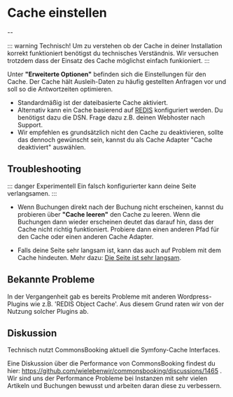 # Cache einstellen

--

::: warning Technisch!
Um zu verstehen ob der Cache in deiner Installation korrekt funktioniert benötigst du technisches Verständnis.
Wir versuchen trotzdem dass der Einsatz des Cache möglichst einfach funkioniert.
:::


Unter **"Erweiterte Optionen"** befinden sich die Einstellungen für den Cache.
Der Cache hält Ausleih-Daten zu häufig gestellten Anfragen vor und soll so die Antwortzeiten optimieren.

* Standardmäßig ist der dateibasierte Cache aktiviert.
* Alternativ kann ein Cache basierend auf [REDIS](http://redis.io) konfiguriert werden. Du benötigst dazu die DSN. Frage dazu z.B. deinen Webhoster nach Support.
* Wir empfehlen es grundsätzlich nicht den Cache zu deaktivieren, sollte das dennoch gewünscht sein, kannst du als Cache Adapter "Cache deaktiviert" auswählen.

## Troubleshooting

::: danger Experimentell
Ein falsch konfigurierter kann deine Seite verlangsamen.
:::

* Wenn Buchungen direkt nach der Buchung nicht erscheinen, kannst du probieren über **"Cache leeren"** den Cache zu leeren.
  Wenn die Buchungen dann wieder erscheinen deutet das darauf hin, dass der Cache nicht richtig funktioniert.
  Probiere dann einen anderen Pfad für den Cache oder einen anderen Cache Adapter.

* Falls deine Seite sehr langsam ist, kann das auch auf Problem mit dem Cache hindeuten.
  Mehr dazu: [Die Seite ist sehr langsam](/dokumentation/haeufige-fragen-faq/die-seite-ist-sehr-langsam).

## Bekannte Probleme

In der Vergangenheit gab es bereits Probleme mit anderen Wordpress-Plugins wie z.B. 'REDIS Object Cache'.
Aus diesem Grund raten wir von der Nutzung solcher Plugins ab.

## Diskussion

Technisch nutzt CommonsBooking aktuell die Symfony-Cache Interfaces.

Eine Diskussion über die Performance von CommonsBooking findest du hier: https://github.com/wielebenwir/commonsbooking/discussions/1465 . Wir sind uns der Performance Probleme bei Instanzen mit sehr vielen Artikeln und Buchungen bewusst und arbeiten daran diese zu verbessern.
